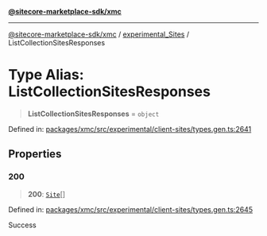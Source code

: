 [**@sitecore-marketplace-sdk/xmc**](../../../../README.md)

***

[@sitecore-marketplace-sdk/xmc](../../../../README.md) / [experimental\_Sites](../README.md) / ListCollectionSitesResponses

# Type Alias: ListCollectionSitesResponses

> **ListCollectionSitesResponses** = `object`

Defined in: [packages/xmc/src/experimental/client-sites/types.gen.ts:2641](https://github.com/Sitecore/marketplace-sdk/blob/main/packages/xmc/src/experimental/client-sites/types.gen.ts#L2641)

## Properties

### 200

> **200**: [`Site`](Site.md)[]

Defined in: [packages/xmc/src/experimental/client-sites/types.gen.ts:2645](https://github.com/Sitecore/marketplace-sdk/blob/main/packages/xmc/src/experimental/client-sites/types.gen.ts#L2645)

Success
